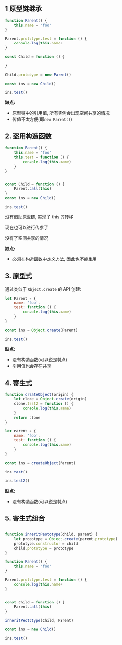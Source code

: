 ## 1 原型链继承

```js
function Parent() {
    this.name = 'foo'
}

Parent.prototype.test = function () {
    console.log(this.name)
}

const Child = function () {

}

Child.prototype = new Parent()

const ins = new Child()

ins.test()
```

**缺点:**

- 原型链中的引用值, 所有实例会出现空间共享的情况
- 传值不太方便(即`new Parent()`)

## 2. 盗用构造函数

```js
function Parent() {
    this.name = 'foo'
    this.test = function () {
        console.log(this.name)
    }
}


const Child = function () {
    Parent.call(this)
}
const ins = new Child()

ins.test()
```

没有借助原型链, 实现了 this 的转移

现在也可以进行传参了

没有了空间共享的情况

**缺点:**

- 必须在构造函数中定义方法, 因此也不能重用

## 3. 原型式

通过类似于 `Object.create` 的 API 创建:

```js
let Parent = {
    name: 'foo',
    test: function () {
        console.log(this.name)
    }
}

const ins = Object.create(Parent)

ins.test()
```

**缺点:**

- 没有构造函数(可以说是特点)
- 引用值也会存在共享

## 4. 寄生式

```js
function createObject(origin) {
    let clone = Object.create(origin)
    clone.test2 = function () {
        console.log(this.name)
    }
    return clone
}

let Parent = {
    name: 'foo',
    test: function () {
        console.log(this.name)
    }
}

const ins = createObject(Parent)

ins.test()

ins.test2()

```

**缺点:**

- 没有构造函数(可以说是特点)

## 5. 寄生式组合

```js

function inheritPeototype(child, parent) {
    let prototype = Object.create(parent.prototype)
    prototype.constructor = child
    child.prototype = prototype
}

function Parent() {
    this.name = 'foo'
}

Parent.prototype.test = function () {
    console.log(this.name)
}


const Child = function () {
    Parent.call(this)
}

inheritPeototype(Child, Parent)

const ins = new Child()

ins.test()

```
